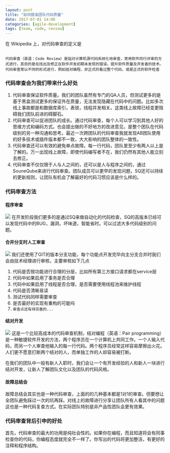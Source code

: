```yaml
---
layout: post
title: "如何提高团队代码质量"
date: 2017-07-01 14:00
categories: [agile-development]
tags: [team, code, review]
---
```

在 Wikipedia 上，对代码审查的定义是

```text

代码审查（英语：Code Review）是指对计算机源代码系统化地审查，常用软件同行评审的方式进行，其目的是在找出及修正在软件开发初期未发现的错误，提升软件质量及开发者的技术。代码审查常以不同的形式进行，例如结对编程、非正式的看过整个代码，或是正式的软件检查

```

### 代码审查会为我们带来什么好处 ###

1. 代码审查保证软件质量。我们的团队虽然有专门的QA人员，但测试更多的是基于黑盒测试更多的保证外在质量，无法发现隐藏在代码中的问题。比如多次线上事故都是和数据库索引，表锁，线程并发相关。这类线上故障已经变更阻碍我们团队前进的碍脚石。
2. 代码审查可以促进团队的成长。通过代码审查，每个人可以学习到其他人好的思维方式和编码方式。也会提出做的不好地方的改进意见，是整个团队在代码级别的另一种沟通和思考。最近一次跨团队的代码审查我就发现AB团队使用的好多技术或插件版本都不一致，大大影响的团队整体的一致性。
3. 代码审查还可以有效的避免单点故障。每一行代码，团队里至少有两人以上是了解的。万一出现线上故障，即使代码编写者不在，我们仍然有其他人能立刻去修正。
4. 代码审查不仅仅限于人与人之间的，还可以是人与程序之间的，通过SouneQube来进行代码审查。团队成员可以更早的发现问题，SQ还可以持续的更新规则，让团队有机会了解最好的代码习惯应该是什么样的。

### 代码审查方法 ###
#### 程序审查 ####
![](http://guohai163.github.io/doc-pic/2017-07-01/sq-code-review.png)
  在开发阶段我们更多的是通过SQ来做自动化的代码检查，SQ的高版本已经可以发现代码中的BUG，漏洞，坏味道，智能省时。可以过滤大多代码级别的问题。

#### 合并分支时人工审查 #####
![](http://guohai163.github.io/doc-pic/2017-07-01/git-branch.png)
我们还使用了GIT的版本分支功能，每个功能点开发完毕向主分支合并时我们会由技术经理进行审核，主要审核如下几点

1. 代码是否按功能进行合理的分层，比如所有第三方接口请求都在service层
2. 代码中如果启用了事务是否合理
3. 代码中如果启用了线程是否合理，是否需要使用线程池来维护线程
4. 代码是否清晰易读
5. 测试代码同样需要审查
6. 是否最好的实现有重构的可能吗
7. ``` 审查点还有待完善的... ```

#### 结对开发 ####
![](http://guohai163.github.io/doc-pic/2017-07-01/pair-programming.png)
这是一个比较高成本的代码审查机制，结对编程（英语：Pair programming）是一种敏捷软件开发的方法，两个程序员在一个计算机上共同工作。一个人输入代码，而另一个人审查他输入的每一行代码。两个程序员经常这样容易摩擦出火花。人们更不愿意打断两个结对的人，而单独工作的人却容易被打断。

在我们的团队中一般有新人入职时，我们会让一个有开发经验的人和新人一块进行结对开发，让新人了解团队文化以及团队的代码风格。

#### 故障总结会 ####
故障总结会其实也是一种代码审查，上面的的几种基本都是1对1的审查。但要想让全团队避免踩过一次的坑再踩。对线上的故障进行分享让团队所有人看其中的问题这也是一种代码复查方式。在实际团队特别是非产品性团队会更有效果。

### 代码审查背后引申的好处 ###
首先，代码审查的最大的功用是纯社会性的。如果你在编程，而且知道将会有同事检查你的代码，你编程态度就完全不一样了。你写出的代码将更加整洁，有更好的注释和程序结构。
